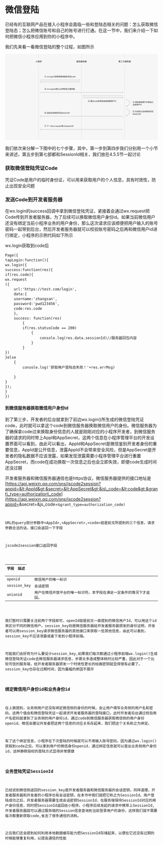 # 微信登陆

已经有的互联网产品在接入小程序会面临一些和登陆态相关的问题：怎么获取微信登陆态；怎么把微信账号和自己的账号进行打通。在这一节中，我们来介绍一下如何把微信小程序应用到你的小程序中。

我们先来看一看微信登陆的整个过程，如图所示

![&#x5FAE;&#x4FE1;&#x767B;&#x9646;&#x7684;&#x6574;&#x4E2A;&#x8FC7;&#x7A0B; ](../.gitbook/assets/image%20%286%29.png)

我们依次来分解一下图中的七个步骤，其中，第一步到第四步我们分别用一个小节来讲述，第五步到第七部都和SessionId相关，我们放在4.5.5节一起讨论

### 获取微信登陆凭证Code

凭证Code是用户的临时身份证，可以用来获取用户的个人信息，具有时效性，防止出现安全问题

### 发送Code到开发者服务器

在wx.login的success回调中拿到微信登陆凭证，紧接着会通过wx.request把Code传到开发者服务器，为了后续可以换取微信用户身份id。如果当前微信用户还没有绑定当前小程序业务的用户身份，那么这次请求应该顺便把用户输入的账号密码一起带到后台，然后开发者服务器就可以校验账号密码之后再和微信用户id进行绑定，小程序的示例代码如下所示

wx.login获取到code后

```text
Page({
tapLogin:function(){
wx.login({
success:function(res){
if(res.code){
wx.request
({
    url:'https://test.com/login',
    data:{
    username:'zhangsan',
    password:'pwd123456',
    code:res.code
    },
    success: function(res)
        {
        if(res.statusCode == 200)
            {
                console.log(res.data.sessionId)//服务器回包内容
            }
        }
})
}else
    {
        console.log('获取用户登陆态失败！'+res.errMsg)
    
    }
}
});
}
})
```

#### 到微信服务器换取微信用户身份id

到了第三步，开发者的后台就拿到了前边wx.login\(\)所生成的微信登陆凭证code，此时就可以拿这个code到微信服务器换取微信用户的身份。微信服务器为了确保拿code过来换取身份信息的人就是刚刚对应的小程序开发者，到微信服务器的请求的同时带上AppI和AppSecret，这两个信息在小程序管理平台的开发设置界面可以看到，由此可以看出，AppId和AppSecret是微信鉴别开发者身份的重要信息，AppId是公开信息，泄露AppId不会带来安全风险，但是AppSecret是开发者的隐私数据不应该泄露，如果发现泄露需要小程序管理平台进行重置AppSecret，而code在成功换取一次信息之后也会立即失效，即便code生成时间还没过期

开发者服务器和微信服务器通信也是https协议，微信服务器提供的接口地址是[https://api.weixin.qq.com/sns/jscode2session?appid=&lt;AppId&gt;&secret=&lt;AppSecret&gt;&js\_code=&lt;code&gt;&grant\_type=authorization\_code](https://api.weixin.qq.com/sns/jscode2session?appid=<AppId>&secret=<AppSecret>&js_code=<code>&grant_type=authorization_code)

URL的query部分参数中&lt;AppId&gt;,&lt;AppSecret&gt;,&lt;code&gt;就是前文所提到的三个信息，请求参数合法的话，接口会返回一下字段

jscode2session接口返回字段



| **字段** | **描述** |
| :--- | :--- |
| openid | 微信用户的唯一标识 |
| session\_key | 会话密钥 |
| unionid | 用户在微信开放平台的唯一标识符。本字段在满足一定条件的情况下才返回。 |

我们暂时只需要关注前两个字段即可，openId就是前文一直提到的微信用户Id，可以用这个id来区分不同的微信用户。session\_key则是微信服务器给开发者服务器颁发的身份证明，开发者可以用session\_key请求微信服务器的其他接口来获取一些其他信息，由此可以看到，session\_key不应该泄露或者下发到小程序前端。

可能我们会好奇为什么要设计session\_key,如果我们每次都通过小程序前端wx.login\(\)生成微信登陆凭证code去微信服务器请求信息，步骤太多造成整体耗时比较严重，因此对于一个比较可信的服务端，给开发者服务器颁发一个时效性更长的绘画密钥就显得很有必要了。session\_key也存在过期时间，因为篇幅的原因不展开

### 绑定微信用户身份id和业务身份id

在上面提到，业务侧用户还没有绑定微信侧的身份的时候，会让用户填写业务侧的用户名和密码，这两个值会和微信登陆凭证一起请求开发者服务器的登陆接口，此时开发者后台通过校验用户名密码就拿到了业务侧的用户身份id，通过code到微信服务器获取微信侧的用户身份openid。微信会建议开发者把这两个信息的对应关系存起来，我们把这个关系称之为绑定。

有了这个绑定信息，小程序在下次登陆的时候就可以不用输入账号密码，因为通过wx.login\(\)获取到code之后，可以拿到用户的微信身份openid，通过绑定信息就可以查出业务侧用户身份id，这样静默授权的登陆方式显得非常便捷

### 业务登陆凭证SessionId

已经说到微信侧返回的session\_key是开发者服务器和微信服务器的会话密钥，同样道理，开发者服务器和开发者的小程序也有会话密钥，在本书中我们就把它称之为SessionId。用户登陆成功之后，开发者服务器需要生成会话密钥SessionId，在服务端保持SessionId对应的用户身份信息，同时把SessionId返回给小程序。小程序后续发起的请求中携带上SessionId,开发者服务器就可以通过服务端的Session信息查询到当前登录用户的身份，这样我们就不需要每次都重新获取code,省去了很多通信的消耗。

之后我们还会提到如何利用本地数据缓存能力把SessionId存储起来，以便在它还没有过期的时候能够重复利用，以提高通信的性能


